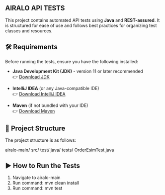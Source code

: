 ## AIRALO API TESTS ##
This project contains automated API tests using **Java** and **REST-assured**. It is structured for ease of use and follows best practices for organizing test classes and resources.

## 🛠 Requirements

Before running the tests, ensure you have the following installed:

- **Java Development Kit (JDK)** - version 11 or later recommended  
  👉 [Download JDK](https://www.oracle.com/java/technologies/javase-downloads.html)

- **IntelliJ IDEA** (or any Java-compatible IDE)  
  👉 [Download IntelliJ IDEA](https://www.jetbrains.com/idea/download/)

- **Maven** (if not bundled with your IDE)  
  👉 [Download Maven](https://maven.apache.org/download.cgi)

## 📁 Project Structure

The project structure is as follows:

airalo-main/ src/ test/ java/ tests/ OrderEsimTest.java

## ▶️ How to Run the Tests
1. Navigate to airalo-main
2. Run command: mvn clean install
3. Run command: mvn test